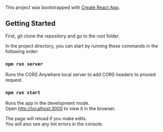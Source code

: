 This project was bootstrapped with [Create React App](https://github.com/facebook/create-react-app).

## Getting Started

First, git clone the repository and go to the root folder.

In the project directory, you can start by running these commands in the following order:


### `npm run server`

Runs the CORS Anywhere local server to add CORS headers to proxied request.

### `npm run start`

Runs the app in the development mode.\
Open [http://localhost:3000](http://localhost:3000) to view it in the browser.

The page will reload if you make edits.\
You will also see any lint errors in the console.


